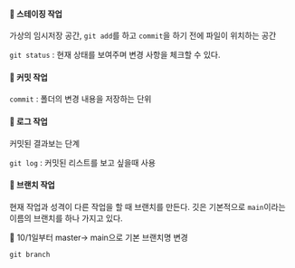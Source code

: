 #### 🍥 **스테이징 작업**

가상의 임시저장 공간, `git add`를 하고 `commit`을 하기 전에 파일이 위치하는 공간

`git status` : 현재 상태를 보여주며 변경 사항을 체크할 수 있다.

#### 🍥 **커밋 작업**

`commit` : 폴더의 변경 내용을 저장하는 단위

#### 🍥 **로그 작업**

커밋된 결과보는 단계

`git log` : 커밋된 리스트를 보고 싶을때 사용

#### 🍥 **브랜치 작업**

현재 작업과 성격이 다른 작업을 할 때 브랜치를 만든다. 깃은 기본적으로 `main`이라는 이름의 브랜치를 하나 가지고 있다.

📌 10/1일부터 master-> main으로 기본 브랜치명 변경

`git branch`
